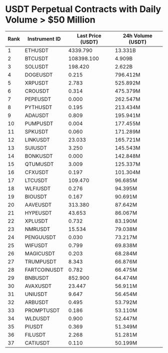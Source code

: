# USDT Perpetual Contracts with Daily Volume > $50 Million

| Rank | Instrument ID | Last Price (USDT) | 24h Volume (USDT) |
|------|---------------|-------------------|-------------------|
| 1 | ETHUSDT | 4339.790 | 13.331B |
| 2 | BTCUSDT | 108398.100 | 4.909B |
| 3 | SOLUSDT | 198.420 | 2.622B |
| 4 | DOGEUSDT | 0.215 | 796.412M |
| 5 | XRPUSDT | 2.783 | 525.892M |
| 6 | CROUSDT | 0.314 | 475.379M |
| 7 | PEPEUSDT | 0.000 | 262.547M |
| 8 | PYTHUSDT | 0.195 | 213.434M |
| 9 | ADAUSDT | 0.809 | 195.941M |
| 10 | PUMPUSDT | 0.004 | 177.455M |
| 11 | SPKUSDT | 0.060 | 171.289M |
| 12 | LINKUSDT | 23.033 | 165.721M |
| 13 | SUIUSDT | 3.250 | 145.543M |
| 14 | BONKUSDT | 0.000 | 142.848M |
| 15 | QTUMUSDT | 3.009 | 125.337M |
| 16 | CFXUSDT | 0.197 | 101.304M |
| 17 | LTCUSDT | 109.470 | 96.685M |
| 18 | WLFIUSDT | 0.276 | 94.395M |
| 19 | BIOUSDT | 0.167 | 90.691M |
| 20 | AAVEUSDT | 313.380 | 87.642M |
| 21 | HYPEUSDT | 43.653 | 86.067M |
| 22 | XPLUSDT | 0.732 | 83.190M |
| 23 | NMRUSDT | 15.534 | 79.038M |
| 24 | PENGUUSDT | 0.030 | 73.217M |
| 25 | WIFUSDT | 0.799 | 69.838M |
| 26 | MAGICUSDT | 0.203 | 68.284M |
| 27 | TRUMPUSDT | 8.343 | 66.876M |
| 28 | FARTCOINUSDT | 0.782 | 66.475M |
| 29 | BNBUSDT | 852.900 | 64.474M |
| 30 | AVAXUSDT | 23.447 | 56.911M |
| 31 | UNIUSDT | 9.647 | 56.454M |
| 32 | ARBUSDT | 0.495 | 53.792M |
| 33 | PROMPTUSDT | 0.186 | 53.110M |
| 34 | WLDUSDT | 0.900 | 52.447M |
| 35 | PIUSDT | 0.369 | 51.349M |
| 36 | FILUSDT | 2.268 | 51.281M |
| 37 | CATIUSDT | 0.110 | 50.199M |
